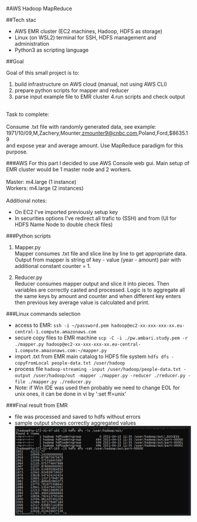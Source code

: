 #AWS Hadoop MapReduce

##Tech stac

- AWS EMR cluster (EC2 machines, Hadoop, HDFS as storage)
- Linux (on WSL2) terminal for SSH, HDFS management and administration
- Python3 as scripting language

##Goal

Goal of this small project is to:
1. build infrastructure on AWS cloud (manual, not using AWS CLI)
2. prepare python scripts for mapper and reducer
3. parse input example file to EMR cluster
4.run scripts and check output</br></br>

Task to complete:</br></br> Consume .txt file with randomly generated data, see example:</br>
1971/10/09,M,Zachery,Mounter,zmounter9@cnbc.com,Poland,Ford,$8635.19</br>
and expose year and average amount. Use MapReduce paradigm for this purpose.

###AWS
For this part I decided to use AWS Console web gui. Main setup of EMR cluster would be 1 master node and 2 workers.</br></br>
Master: m4.large (1 instance)</br>
Workers: m4.large (2 instances)</br></br>
Additional notes:</br>
- On EC2 I've imported previously setup key
- In securities options I've redirect all trafic to (SSH) and from (UI for HDFS Name Node to double check files)

###Python scripts

1. Mapper.py</br>
Mapper consumes .txt file and slice line by line to get appropriate data. Output from mapper is string of key - value (year - amount) pair with additional constant counter = 1.
   
2. Reducer.py</br>
Reducer consumes mapper output and slice it into pieces. Then variables are correctly casted and processed. Logic is to aggregate all the same keys by amount and counter and when different key enters then previous key average value is calculated and print.</br>

###Linux commands selection

- access to EMR: `ssh -i ~/password.pem hadoop@ec2-xx-xxx-xxx-xx.eu-central-1.compute.amazonaws.com`
- secure copy files to EMR machine `scp -C -i ./pw.ambari.study.pem -r ./mapper.py hadoop@ec2-xx-xxx-xxx-xx.eu-central-1.compute.amazonaws.com:~/mapper.py`
- import .txt from EMR main catalog to HDFS file system `hdfs dfs -copyFromLocal people-data.txt /user/hadoop`
- process file `hadoop-streaming -input /user/hadoop/people-data.txt -output /user/hadoop/out -mapper ./mapper.py -reducer ./reducer.py -file ./mapper.py ./reducer.py `
- Note: if Win IDE was used then probably we need to change EOL for unix ones, it can be done in vi by ':set ff=unix'

###Final result from EMR

- file was processed and saved to hdfs without errors
- sample output shows correctly aggregated values
![](finalresult.png)





